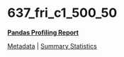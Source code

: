 # 637_fri_c1_500_50

[**Pandas Profiling Report**](../docs_sources/profile/637_fri_c1_500_50.html)

[Metadata](metadata.yaml) | [Summary Statistics](summary_stats.csv)

